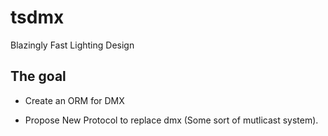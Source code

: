 # tsdmx
Blazingly Fast Lighting Design


## The goal

- Create an ORM for DMX

- Propose New Protocol to replace dmx (Some sort of mutlicast system).
